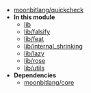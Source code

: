 - [moonbitlang/quickcheck](moonbitlang/quickcheck/)
- **In this module**
  - [lib](moonbitlang/quickcheck/lib/members)
  - [lib/falsify](moonbitlang/quickcheck/lib/falsify/members)
  - [lib/feat](moonbitlang/quickcheck/lib/feat/members)
  - [lib/internal\_shrinking](moonbitlang/quickcheck/lib/internal_shrinking/members)
  - [lib/lazy](moonbitlang/quickcheck/lib/lazy/members)
  - [lib/rose](moonbitlang/quickcheck/lib/rose/members)
  - [lib/utils](moonbitlang/quickcheck/lib/utils/members)
- **Dependencies**
  - [moonbitlang/core](moonbitlang/core/)